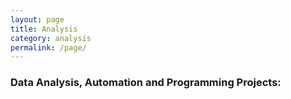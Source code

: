 ```yaml
---
layout: page
title: Analysis
category: analysis
permalink: /page/
---
```


### Data Analysis, Automation and Programming Projects:
